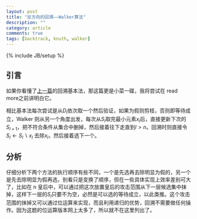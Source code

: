 ```yaml
---
layout: post
title: "反方向的回溯——Walker算法"
description: ""
category: article
comments: true
tags: [backtrack, knuth, walker]
---
```


{% include JB/setup %}


## 引言
如果你看懂了[上一篇][last]的回溯基本法，那这篇更是小菜一碟，我将尝试在 read more之前讲明白它。

相比基本法每次尝试是从$D_l$依次取一个然后验证，如果为假则剪枝，否则即等待成立，Walker 则从另一个角度出发，每次从$S_l$取完最小元素$x_l$后，直接更新下次的 $S_{l+1}$，把不符合条件从集合中删掉，然后接着往下走直到$l>n$。回溯时则直接令$S_l\leftarrow S_l \backslash x_l$ 去除$x_l$，然后接着选下一个。
<!--more-->

## 分析
仔细分析下两个方法的执行顺序有些不同，一个是先选再去除明显为假的，另一个是先去除明显为假再选，别看只是变换了顺序，但在一些具体实现上效率差别可大了，比如在 n 皇后中，可以通过把这次放置皇后的攻击范围从下一层候选集中抹掉，这样下一层的$S_l$只要不为空，必然是可以选的等待成立，以此类推。这个攻击范围的抹掉又可以通过位运算来实现，而且利用递归的优势，回溯不需要做任何操作。因为这题的位运算版本网上太多了，所以就不在这里列出了。


[last]: /2024/07/exact-cover.html